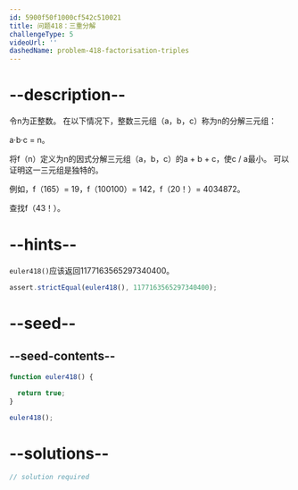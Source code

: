 ```yaml
---
id: 5900f50f1000cf542c510021
title: 问题418：三重分解
challengeType: 5
videoUrl: ''
dashedName: problem-418-factorisation-triples
---
```


# --description--

令n为正整数。 在以下情况下，整数三元组（a，b，c）称为n的分解三元组：

a·b·c = n。

将f（n）定义为n的因式分解三元组（a，b，c）的a + b + c，使c / a最小。 可以证明这一三元组是独特的。

例如，f（165）= 19，f（100100）= 142，f（20！）= 4034872。

查找f（43！）。

# --hints--

`euler418()`应该返回1177163565297340400。

```js
assert.strictEqual(euler418(), 1177163565297340400);
```

# --seed--

## --seed-contents--

```js
function euler418() {

  return true;
}

euler418();
```

# --solutions--

```js
// solution required
```
